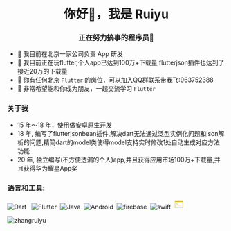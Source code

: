 <h1 align="center">你好👋，我是 Ruiyu</h1>
<h3 align="center">正在努力搞事的程序员💪</h3>

- 🔭 我目前在北京一家公司负责 App 研发
- 🌱 我目前正在玩flutter,个人app已达到100万+下载量,flutterjson插件也达到了接近20万的下载量
- 💬 你有任何北京 `Flutter` 的岗位，可以加入QQ群联系带我飞:963752388
- 👬 非常希望能和你成为朋友，一起交流学习 `Flutter `

### 关于我

- 15 年～18 年，使用做安卓原生开发
- 18 年, 编写了flutterjsonbean插件,解决dart无法通过泛型实例化问题和json解析的问题,精简dart的model类使得model支持实时修改1处自动生成对应方法功能
- 20 年, 独立编写(不方便透漏的个人)app,并且获得应用市场100万+下载量,并且获得华为耀星App奖

### 语言和工具:

<p>
  <img src="https://www.vectorlogo.zone/logos/dartlang/dartlang-icon.svg" alt="Dart" width="22" height="22"/> &nbsp;
  <img src="https://www.vectorlogo.zone/logos/flutterio/flutterio-icon.svg" alt="Flutter" width="22" height="22"/>&nbsp;
  <img src="https://www.vectorlogo.zone/logos/java/java-icon.svg" alt="Java" width="22" height="22"/>&nbsp;
  <img src="https://www.vectorlogo.zone/logos/android/android-icon.svg" alt="Android" width="22" height="22"/>&nbsp;
  <img src="https://www.vectorlogo.zone/logos/firebase/firebase-icon.svg" alt="firebase" width="22" height="22"/>&nbsp;
  <img src="https://www.vectorlogo.zone/logos/swift/swift-icon.svg" alt="swift" width="22" height="22"/>&nbsp;
  <img src="https://github.com/vscode-icons/vscode-icons/blob/master/icons/file_type_shell.svg" alt="Shell" width="22" height="22"/>&nbsp;
</p>

<img src="https://github-readme-stats.vercel.app/api?username=zhangruiyu&show_icons=true&bg_color=30,e96443,904e95&title_color=fff&text_color=fff" alt="zhangruiyu" />
 
